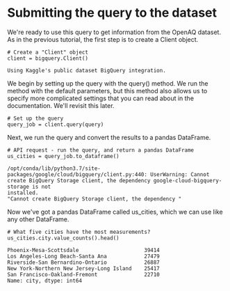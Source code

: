 # Submitting the query to the dataset
We're ready to use this query to get information from the OpenAQ dataset. As in the previous tutorial, the first step is to create a Client object.

    # Create a "Client" object
    client = bigquery.Client()

    Using Kaggle's public dataset BigQuery integration.


We begin by setting up the query with the query() method. We run the method with the default parameters, but this method also allows us to specify more complicated settings that you can
read about in the documentation. We'll revisit this later.

    # Set up the query
    query_job = client.query(query)


Next, we run the query and convert the results to a pandas DataFrame.

    # API request - run the query, and return a pandas DataFrame
    us_cities = query_job.to_dataframe()

    /opt/conda/lib/python3.7/site-packages/google/cloud/bigquery/client.py:440: UserWarning: Cannot create BigQuery Storage client, the dependency google-cloud-bigquery-storage is not
    installed.
    "Cannot create BigQuery Storage client, the dependency "


Now we've got a pandas DataFrame called us_cities, which we can use like any other DataFrame.

    # What five cities have the most measurements?
    us_cities.city.value_counts().head()

    Phoenix-Mesa-Scottsdale                     39414
    Los Angeles-Long Beach-Santa Ana            27479
    Riverside-San Bernardino-Ontario            26887
    New York-Northern New Jersey-Long Island    25417
    San Francisco-Oakland-Fremont               22710
    Name: city, dtype: int64

